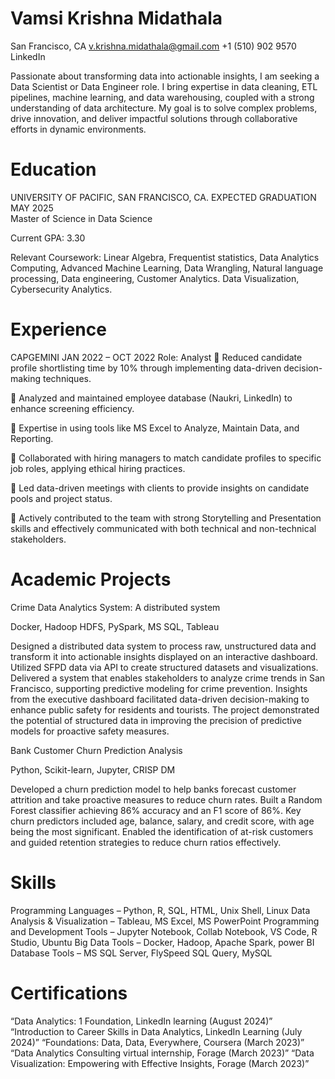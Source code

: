 # Vamsi Krishna Midathala
San Francisco, CA      v.krishna.midathala@gmail.com    +1 (510) 902 9570   LinkedIn

Passionate about transforming data into actionable insights, I am seeking a Data Scientist or Data Engineer role. I bring expertise in data cleaning, ETL pipelines, machine learning, and data warehousing, coupled with a strong understanding of data architecture. My goal is to solve complex problems, drive innovation, and deliver impactful solutions through collaborative efforts in dynamic environments.

# Education
UNIVERSITY OF PACIFIC, SAN FRANCISCO, CA.           	EXPECTED GRADUATION MAY 2025       
Master of Science in Data Science

Current GPA: 3.30

Relevant Coursework: Linear Algebra, Frequentist statistics, Data Analytics Computing, Advanced Machine Learning, Data Wrangling, Natural language processing, Data engineering, Customer Analytics. Data Visualization, Cybersecurity Analytics.
# Experience
CAPGEMINI                                                                                           JAN 2022 – OCT 2022
Role: Analyst 
	Reduced candidate profile shortlisting time by 10% through implementing data-driven decision-making techniques.

	Analyzed and maintained employee database (Naukri, LinkedIn) to enhance screening efficiency.

	Expertise in using tools like MS Excel to Analyze, Maintain Data, and Reporting.

	Collaborated with hiring managers to match candidate profiles to specific job roles, applying ethical hiring practices. 

	Led data-driven meetings with clients to provide insights on candidate pools and project status.

	Actively contributed to the team with strong Storytelling and Presentation skills and effectively communicated with both
technical and non-technical stakeholders.
# Academic Projects
Crime Data Analytics System: A distributed system 

Docker, Hadoop HDFS, PySpark, MS SQL, Tableau

Designed a distributed data system to process raw, unstructured data and transform it into actionable insights displayed on an interactive dashboard. Utilized SFPD data via API to create structured datasets and visualizations.
Delivered a system that enables stakeholders to analyze crime trends in San Francisco, supporting predictive modeling for crime prevention. Insights from the executive dashboard facilitated data-driven decision-making to enhance public safety for residents and tourists. The project demonstrated the potential of structured data in improving the precision of predictive models for proactive safety measures.

Bank Customer Churn Prediction Analysis 

Python, Scikit-learn, Jupyter, CRISP DM

Developed a churn prediction model to help banks forecast customer attrition and take proactive measures to reduce churn rates.
Built a Random Forest classifier achieving 86% accuracy and an F1 score of 86%. Key churn predictors included age, balance, salary, and credit score, with age being the most significant. Enabled the identification of at-risk customers and guided retention strategies to reduce churn ratios effectively.	
# Skills
Programming Languages – Python, R, SQL, HTML, Unix Shell, Linux
Data Analysis & Visualization – Tableau, MS Excel, MS PowerPoint
Programming and Development Tools – Jupyter Notebook, Collab Notebook, VS Code, R Studio, Ubuntu
Big Data Tools – Docker, Hadoop, Apache Spark, power BI
Database Tools – MS SQL Server, FlySpeed SQL Query, MySQL
# Certifications
“Data Analytics: 1 Foundation, LinkedIn learning (August 2024)”
“Introduction to Career Skills in Data Analytics, LinkedIn Learning (July 2024)”
“Foundations: Data, Data, Everywhere, Coursera (March 2023)”
“Data Analytics Consulting virtual internship, Forage (March 2023)”
“Data Visualization: Empowering with Effective Insights, Forage (March 2023)”
